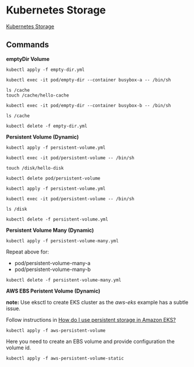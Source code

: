 # Kubernetes Storage

[Kubernetes Storage](https://kubernetes.io/docs/concepts/storage/)

## Commands

**emptyDir Volume**

```
kubectl apply -f empty-dir.yml

kubectl exec -it pod/empty-dir --container busybox-a -- /bin/sh

ls /cache
touch /cache/hello-cache

kubectl exec -it pod/empty-dir --container busybox-b -- /bin/sh

ls /cache

kubectl delete -f empty-dir.yml
```

**Persistent Volume (Dynamic)**

```
kubectl apply -f persistent-volume.yml

kubectl exec -it pod/persistent-volume -- /bin/sh

touch /disk/hello-disk

kubectl delete pod/persistent-volume

kubectl apply -f persistent-volume.yml

kubectl exec -it pod/persistent-volume -- /bin/sh

ls /disk

kubectl delete -f persistent-volume.yml
```

**Persistent Volume Many (Dynamic)**

```
kubectl apply -f persistent-volume-many.yml
```

Repeat above for:

- pod/persistent-volume-many-a
- pod/persistent-volume-many-b

```
kubectl delete -f persistent-volume-many.yml
```

**AWS EBS Peristent Volume (Dynamic)**

**note:** Use eksctl to create EKS cluster as the *aws-eks* example has a subtle issue.

Follow instructions in [How do I use persistent storage in Amazon EKS?](https://aws.amazon.com/premiumsupport/knowledge-center/eks-persistent-storage/)

```
kubectl apply -f aws-persistent-volume
```

Here you need to create an EBS volume and provide configuration the volume id.

```
kubectl apply -f aws-persistent-volume-static
```


